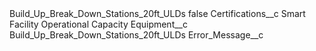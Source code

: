 <?xml version="1.0" encoding="UTF-8"?>
<CustomMetadata xmlns="http://soap.sforce.com/2006/04/metadata" xmlns:xsi="http://www.w3.org/2001/XMLSchema-instance" xmlns:xsd="http://www.w3.org/2001/XMLSchema">
    <label>Build_Up_Break_Down_Stations_20ft_ULDs</label>
    <protected>false</protected>
    <values>
        <field>Certifications__c</field>
        <value xsi:type="xsd:string">Smart Facility Operational Capacity</value>
    </values>
    <values>
        <field>Equipment__c</field>
        <value xsi:type="xsd:string">Build_Up_Break_Down_Stations_20ft_ULDs</value>
    </values>
    <values>
        <field>Error_Message__c</field>
        <value xsi:nil="true"/>
    </values>
</CustomMetadata>
